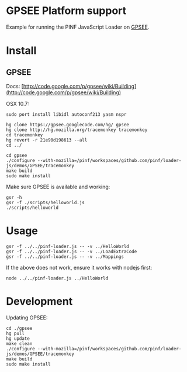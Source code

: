 GPSEE Platform support
======================

Example for running the PINF JavaScript Loader on [GPSEE](http://code.google.com/p/gpsee).


Install
=======

GPSEE
-----

Docs: [http://code.google.com/p/gpsee/wiki/Building](http://code.google.com/p/gpsee/wiki/Building)

OSX 10.7:

    sudo port install libidl autoconf213 yasm nspr

    hg clone https://gpsee.googlecode.com/hg/ gpsee
    hg clone http://hg.mozilla.org/tracemonkey tracemonkey
    cd tracemonkey
    hg revert -r 21e90d198613 --all
    cd ../
    
    cd gpsee
    ./configure --with-mozilla=/pinf/workspaces/github.com/pinf/loader-js/demos/GPSEE/tracemonkey
    make build
    sudo make install

Make sure GPSEE is available and working:

    gsr -h
    gsr -f ./scripts/helloworld.js
    ./scripts/helloworld

Usage
=====

    gsr -f ../../pinf-loader.js -- -v ../HelloWorld
    gsr -f ../../pinf-loader.js -- -v ../LoadExtraCode
    gsr -f ../../pinf-loader.js -- -v ../Mappings

If the above does not work, ensure it works with nodejs first:

    node ../../pinf-loader.js ../HelloWorld


Development
===========

Updating GPSEE:

    cd ./gpsee
    hg pull
    hg update
    make clean
    ./configure --with-mozilla=/pinf/workspaces/github.com/pinf/loader-js/demos/GPSEE/tracemonkey
    make build
    sudo make install
